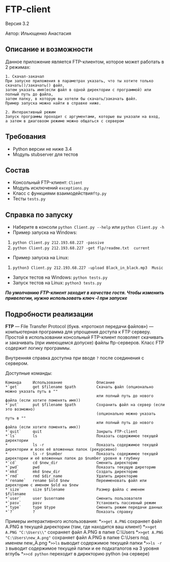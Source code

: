 # FTP-client
Версия 3.2

Автор: Ильющенко Анастасия


## Описание и возможности
Данное приложение является FTP-клиентом, которое может работать в 2 режимах:
    
    1. Скачал-закачал
    При запуске приложения в параметрах указать, что ты хотите только скачать()/закачать() файл,
    затем указать имя(если файл в одной директории с программой) или полный путь до файла,
    затем папку, в которую вы хотели бы скачать/закачать файл.
    Пример запуска можно найти в справке ниже.

    2. Интерактивный режим
    Запуск программы проходит с аргументами, которые вы указали на вход,
    а затем в диаговоом режиме можно общаться с сервером



## Требования
* Python версии не ниже 3.4
* Модуль stubserver для тестов


## Состав
* Консольный FTP-клиент: `Client`
* Модуль исключений `exceptions.py`
* Класс с функциями взаимодействия`ftp.py`
* Тесты `tests.py`


## Справка по запуску
* Наберите в консоли `python Client.py --help` или `python Client.py -h`
* Пример запуска на Windows: 
1. `python Client.py 212.193.68.227 -passive`
2. `python Client.py 212.193.68.227 -get flp/readme.txt  current`
* Пример запуска на Linux:   
1. `python3 Client.py 212.193.68.227 -upload Black_in_black.mp3  Music`
* Запуск тестов на Windows: `python tests.py`
* Запуск тестов на Linux: `python3 tests.py`

***По умолчанию FTP-клиент заходит в качестве гостя. Чтобы изменить привелегии, нужно использовать ключ -l при запуске***


## Подробности реализации
**FTP** — File Transfer Protocol (букв. «протокол передачи файлов») —
компьютерная программа для упрощения доступа к FTP серверу.
Простой в использовании консольный FTP-клиент позволяет скачивать и закачивать
(при имеющемся допуске) файлы ftp-серверов. Класс FTP содержит логику программы.

Внутренняя справка доступна при вводе `?` после соединения с сервером.

Доступные команды:

    Команда 	Использование     			Описание
    *`get`   	get $filename $path    		Скачать файл (опционально можно указать путь в ""
    										или полный путь до нового файла (если хотите поменять имя))
    *`put`   	put $filename $path    		Сохранить файл на сервер (если это возможно) 
    										(опционально можно указать путь в ""
    										или полный путь до нового файла (если хотите поменять имя))
    *`quit`  	quit              			Закрыть FTP-client
    *`ls`    	ls                			Показать содержимое текущей директории
    *        	ls -r             			Показать содержимое текущей директории и всех её вложенных папок (рекурсивно)
    *        	ls -r $number     			Показать содержимое текущей директории и её вложенных папок до $number уровня в глубину
    *`cd`      	cd $new_dir      			Сменить директорию
    *`pwd`     	pwd               			Показать текущую диреторию
    *`mkd`     	mkd $new_dir      			Создать директорию
    *`rmd`     	rmd $dir_name     			Удалить директорию
    *`rename`  	rename $old $new  			Переименовать файл или директорию с именем $old на $new
    *`size`    	size $filename    			Размер файла с именем $filename
    *`user`    	user $username    			Сменить пользователя
    *`pasv`    	pasv              			Установить пассивный режим
    *`type`    	type $type        			Сменить режим передачи данных
    *`?`       	?                 			Показать справку

Примеры интерактивного использования:
*`>>get A.PNG` 							сохраняет файл A.PNG в текущей директории (там, где находится ваш клиент)
*`>>get A.PNG "C:\Users\\"` 				сохраняет файл A.PNG в папке C:\Users
*`>>get A.PNG "C:\Users\new_A.png"`  	сохраняет файл A.PNG в папке C:\Users под именем new_A.png
*`>>ls`									выводит содержимое текущей папки
*`>>ls -r 3`								выводит содержимое текущей папки и ее подкаталогов на 3 уровня вглубь
*`>>cd python` 							переходит в директорию python (на сервере)